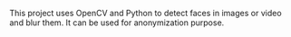 This project uses OpenCV and Python to detect faces in images or video and blur them. It can be used for anonymization purpose.

